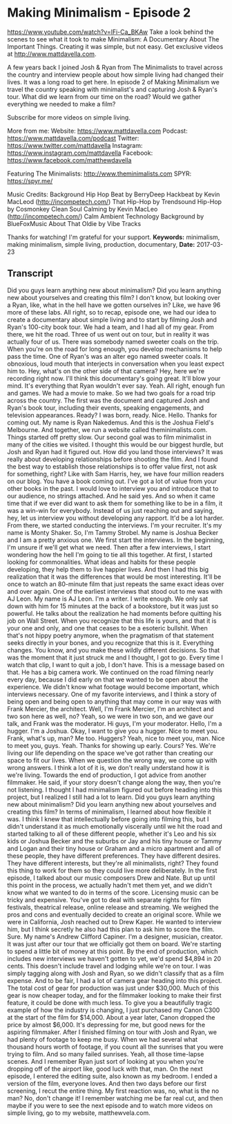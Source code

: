 # Making Minimalism - Episode 2
https://www.youtube.com/watch?v=lFi-Ca_BKAw
Take a look behind the scenes to see what it took to make Minimalism: A Documentary About The Important Things. Creating it was simple, but not easy. Get exclusive videos at http://www.mattdavella.com.

A few years back I joined Josh & Ryan from The Minimalists to travel across the country and interview people about how simple living had changed their lives. It was a long road to get here. In episode 2 of Making Minimalism we travel the country speaking with minimalist's and capturing Josh & Ryan's tour. What did we learn from our time on the road? Would we gather everything we needed to make a film?

Subscribe for more videos on simple living.

More from me:
Website:  https://www.mattdavella.com
Podcast:  https://www.mattdavella.com/podcast
Twitter: https://www.twitter.com/mattdavella
Instagram: https://www.instagram.com/mattdavella
Facebook: https://www.facebook.com/matthewdavella

Featuring
The Minimalists:  http://www.theminimalists.com
SPYR:  https://spyr.me/

Music Credits:
Background Hip Hop Beat by BerryDeep
Hackbeat by Kevin MacLeod (http://incompetech.com/)
That Hip-Hop by Trendsound
Hip-Hop by Cosmonkey
Clean Soul Calming by Kevin MacLeo (http://incompetech.com/)
Calm Ambient Technology Background by BlueFoxMusic
About That Oldie by Vibe Tracks

Thanks for watching! I'm grateful for your support.
**Keywords:** minimalism, making minimalism, simple living, production, documentary, 
**Date:** 2017-03-23

## Transcript
 Did you guys learn anything new about minimalism? Did you learn anything new about yourselves and creating this film? I don't know, but looking over a Ryan, like, what in the hell have we gotten ourselves in? Like, we have 96 more of these labs. All right, so to recap, episode one, we had our idea to create a documentary about simple living and to start by filming Josh and Ryan's 100-city book tour. We had a team, and I had all of my gear. From there, we hit the road. Three of us went out on tour, but in reality it was actually four of us. There was somebody named sweeter coals on the trip. When you're on the road for long enough, you develop mechanisms to help pass the time. One of Ryan's was an alter ego named sweeter coals. It obnoxious, loud mouth that interjects in conversation when you least expect him to. Hey, what's on the other side of that camera? Hey, here we're recording right now. I'll think this documentary's going great. It'll blow your mind. It's everything that Ryan wouldn't ever say. Yeah. All right, enough fun and games. We had a movie to make. So we had two goals for a road trip across the country. The first was the document and captured Josh and Ryan's book tour, including their events, speaking engagements, and television appearances. Ready? I was born, ready. Nice. Hello. Thanks for coming out. My name is Ryan Nakedemus. And this is the Joshua Field's Melbourne. And together, we run a website called theminimalists.com. Things started off pretty slow. Our second goal was to film minimalist in many of the cities we visited. I thought this would be our biggest hurdle, but Josh and Ryan had it figured out. How did you land those interviews? It was really about developing relationships before shooting the film. And I found the best way to establish those relationships is to offer value first, not ask for something, right? Like with Sam Harris, hey, we have four million readers on our blog. You have a book coming out. I've got a lot of value from your other books in the past. I would love to interview you and introduce that to our audience, no strings attached. And he said yes. And so when it came time that if we ever did want to ask them for something like to be in a film, it was a win-win for everybody. Instead of us just reaching out and saying, hey, let us interview you without developing any rapport. It'd be a lot harder. From there, we started conducting the interviews. I'm your recruiter. It's my name is Monty Shaker. So, I'm Tammy Strobel. My name is Joshua Becker and I am a pretty anxious one. We first start the interviews. In the beginning, I'm unsure if we'll get what we need. Then after a few interviews, I start wondering how the hell I'm going to tie all this together. At first, I started looking for commonalities. What ideas and habits for these people developing, they help them to live happier lives. And then I had this big realization that it was the differences that would be most interesting. It'll be once to watch an 80-minute film that just repeats the same exact ideas over and over again. One of the earliest interviews that stood out to me was with AJ Leon. My name is AJ Leon. I'm a writer. I write enough. We only sat down with him for 15 minutes at the back of a bookstore, but it was just so powerful. He talks about the realization he had moments before quitting his job on Wall Street. When you recognize that this life is yours, and that it is your one and only, and one that ceases to be a esoteric bullshit. When that's not hippy poetry anymore, when the pragmatism of that statement seeks directly in your bones, and you recognize that this is it. Everything changes. You know, and you make these wildly different decisions. So that was the moment that it just struck me and I thought, I got to go. Every time I watch that clip, I want to quit a job, I don't have. This is a message based on that. He has a big camera work. We continued on the road filming nearly every day, because I did early on that we wanted to be open about the experience. We didn't know what footage would become important, which interviews necessary. One of my favorite interviews, and I think a story of being open and being open to anything that may come in our way was with Frank Mercier, the architect. Well, I'm Frank Mercier, I'm an architect and two son here as well, no? Yeah, so we were in two son, and we gave our talk, and Frank was the moderator. Hi guys, I'm your moderator. Hello, I'm a hugger. I'm a Joshua. Okay, I want to give you a hugger. Nice to meet you. Frank, what's up, man? Me too. Huggers? Yeah, nice to meet you, man. Nice to meet you, guys. Yeah. Thanks for showing up early. Cours? Yes. We're living our life depending on the space we've got rather than creating our space to fit our lives. When we question the wrong way, we come up with wrong answers. I think a lot of it is, we don't really understand how it is we're living. Towards the end of production, I got advice from another filmmaker. He said, if your story doesn't change along the way, then you're not listening. I thought I had minimalism figured out before heading into this project, but I realized I still had a lot to learn. Did you guys learn anything new about minimalism? Did you learn anything new about yourselves and creating this film? In terms of minimalism, I learned about how flexible it was. I think I knew that intellectually before going into filming this, but I didn't understand it as much emotionally viscerally until we hit the road and started talking to all of these different people, whether it's Leo and his six kids or Joshua Becker and the suburbs or Jay and his tiny house or Tammy and Logan and their tiny house or Graham and a micro apartment and all of these people, they have different preferences. They have different desires. They have different interests, but they're all minimalists, right? They found this thing to work for them so they could live more deliberately. In the first episode, I talked about our music composers Drew and Nate. But up until this point in the process, we actually hadn't met them yet, and we didn't know what we wanted to do in terms of the score. Licensing music can be tricky and expensive. You've got to deal with separate rights for film festivals, theatrical release, online release and streaming. We weighed the pros and cons and eventually decided to create an original score. While we were in California, Josh reached out to Drew Kaper. He wanted to interview him, but I think secretly he also had this plan to ask him to score the film. Sure. My name's Andrew Clifford Capiner. I'm a designer, musician, creator. It was just after our tour that we officially got them on board. We're starting to spend a little bit of money at this point. By the end of production, which includes new interviews we haven't gotten to yet, we'd spend $4,894 in 20 cents. This doesn't include travel and lodging while we're on tour. I was simply tagging along with Josh and Ryan, so we didn't classify that as a film expense. And to be fair, I had a lot of camera gear heading into this project. The total cost of gear for production was just under $30,000. Much of this gear is now cheaper today, and for the filmmaker looking to make their first feature, it could be done with much less. To give you a beautifully tragic example of how the industry is changing, I just purchased my Canon C300 at the start of the film for $14,000. About a year later, Canon dropped the price by almost $6,000. It's depressing for me, but good news for the aspiring filmmaker. After I finished filming on tour with Josh and Ryan, we had plenty of footage to keep me busy. When we had several what thousand hours worth of footage, if you count all the sunrises that you were trying to film. And so many failed sunrises. Yeah, all those time-lapse scenes. And I remember Ryan just sort of looking at you when you're dropping off of the airport like, good luck with that, man. On the next episode, I entered the editing suite, also known as my bedroom. I ended a version of the film, everyone loves. And then two days before our first screening, I recut the entire thing. My first reaction was, no, what is the no man? No, don't change it! I remember watching me be far real cut, and then maybe if you were to see the next episode and to watch more videos on simple living, go to my website, matthewvela.com.
